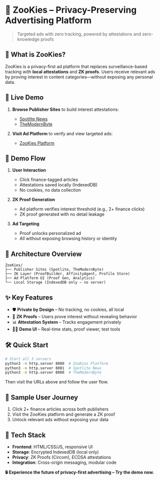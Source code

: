 # 🍪 ZooKies – Privacy-Preserving Advertising Platform

> Targeted ads with zero tracking, powered by attestations and zero-knowledge proofs

## 🌟 What is ZooKies?

ZooKies is a privacy-first ad platform that replaces surveillance-based tracking with **local attestations** and **ZK proofs**. Users receive relevant ads by proving interest in content categories—without exposing any personal data.

## 🚀 Live Demo

1. **Browse Publisher Sites** to build interest attestations:

   * [Spotlite News](http://localhost:8001/)
   * [TheModernByte](http://localhost:8000/)

2. **Visit Ad Platform** to verify and view targeted ads:

   * [ZooKies Platform](http://localhost:8080/zookies-platform.html)

## 🔄 Demo Flow

1. **User Interaction**

   * Click finance-tagged articles
   * Attestations saved locally (IndexedDB)
   * No cookies, no data collection

2. **ZK Proof Generation**

   * Ad platform verifies interest threshold (e.g., 2+ finance clicks)
   * ZK proof generated with no detail leakage

3. **Ad Targeting**

   * Proof unlocks personalized ad
   * All without exposing browsing history or identity

## 🧱 Architecture Overview

```
ZooKies/
├── Publisher Sites (Spotlite, TheModernByte)
├── ZK Layer (ProofBuilder, AffinityAgent, Profile Store)
├── Ad Platform UI (Proof Gen, Analytics)
└── Local Storage (IndexedDB only – no server)
```

## ✨ Key Features

* 🛡️ **Private by Design** – No tracking, no cookies, all local
* 🔐 **ZK Proofs** – Users prove interest without revealing behavior
* 📊 **Attestation System** – Tracks engagement privately
* 👨‍💻 **Demo UI** – Real-time stats, proof viewer, test tools

## 🛠️ Quick Start

```bash
# Start all 3 servers
python3 -m http.server 8080  # ZooKies Platform
python3 -m http.server 8001  # Spotlite News
python3 -m http.server 8000  # TheModernByte
```

Then visit the URLs above and follow the user flow.

## 🧪 Sample User Journey

1. Click 2+ finance articles across both publishers
2. Visit the ZooKies platform and generate a ZK proof
3. Unlock relevant ads without exposing your data

## 🧩 Tech Stack

* **Frontend**: HTML/CSS/JS, responsive UI
* **Storage**: Encrypted IndexedDB (local only)
* **Privacy**: ZK Proofs (Circom), ECDSA attestations
* **Integration**: Cross-origin messaging, modular code

**🔒 Experience the future of privacy-first advertising – Try the demo now.**
